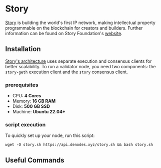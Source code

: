 # Story
[Story](https://x.com/StoryProtocol) is building the world's first IP network, making intellectual property programmable on the blockchain for creators and builders. Further information can be found on Story Foundation's [website](https://www.story.foundation/).

## Installation
[Story's architecture](https://docs.story.foundation/docs/odyssey-node-setup) uses separate execution and consensus clients for better scalability. To run a validator node, you need two components: the `story-geth` execution client and the `story` consensus client.

### prerequisites
- CPU: **4 Cores**
- Memory: **16 GB RAM**
- Disk: **500 GB SSD**
- Machine: **Ubuntu 22.04+**

### script execution
To quickly set up your node, run this script:
```
wget -O story.sh https://api.denodes.xyz/story.sh && bash story.sh
```

## Useful Commands
